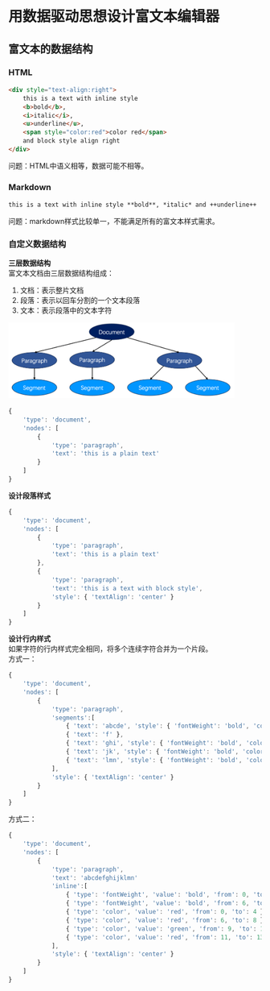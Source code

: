 # 用数据驱动思想设计富文本编辑器

## 富文本的数据结构

### HTML
```html
<div style="text-align:right">
    this is a text with inline style
    <b>bold</b>,
    <i>italic</i>,
    <u>underline</u>,
    <span style="color:red">color red</span>
    and block style align right
</div>
```
问题：HTML中语义相等，数据可能不相等。

### Markdown
```markdown
this is a text with inline style **bold**, *italic* and ++underline++
```
问题：markdown样式比较单一，不能满足所有的富文本样式需求。

### 自定义数据结构

**三层数据结构**  
富文本文档由三层数据结构组成：
1. 文档：表示整片文档
2. 段落：表示以回车分割的一个文本段落
3. 文本：表示段落中的文本字符  

<img src="./images/three-model.png" width="450" />

```javascript
{
    'type': 'document',
    'nodes': [
        {
            'type': 'paragraph',
            'text': 'this is a plain text'
        }
    ]
}
```

**设计段落样式**  
```javascript
{
    'type': 'document',
    'nodes': [
        {
            'type': 'paragraph',
            'text': 'this is a plain text'
        },
        {
            'type': 'paragraph',
            'text': 'this is a text with block style',
            'style': { 'textAlign': 'center' }
        }
    ]
}
```

**设计行内样式**  
如果字符的行内样式完全相同，将多个连续字符合并为一个片段。  
方式一：  
```javascript
{
    'type': 'document',
    'nodes': [
        {
            'type': 'paragraph',
            'segments':[
                { 'text': 'abcde', 'style': { 'fontWeight': 'bold', 'color': 'red' } },
                { 'text': 'f' },
                { 'text': 'ghi', 'style': { 'fontWeight': 'bold', 'color': 'red' } },
                { 'text': 'jk', 'style': { 'fontWeight': 'bold', 'color': 'green' } },
                { 'text': 'lmn', 'style': { 'fontWeight': 'bold', 'color': 'red' } }
            ],
            'style': { 'textAlign': 'center' }
        }
    ]
}
```
方式二：  
```javascript
{
    'type': 'document',
    'nodes': [
        {
            'type': 'paragraph',
            'text': 'abcdefghijklmn'
            'inline':[
                { 'type': 'fontWeight', 'value': 'bold', 'from': 0, 'to': 4 },
                { 'type': 'fontWeight', 'value': 'bold', 'from': 6, 'to': 13 },
                { 'type': 'color', 'value': 'red', 'from': 0, 'to': 4 },
                { 'type': 'color', 'value': 'red', 'from': 6, 'to': 8 },
                { 'type': 'color', 'value': 'green', 'from': 9, 'to': 10 },
                { 'type': 'color', 'value': 'red', 'from': 11, 'to': 13 }
            ],
            'style': { 'textAlign': 'center' }
        }
    ]
}
```